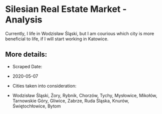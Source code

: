 # Silesian Real Estate Market - Analysis
Currently, I life in Wodzisław Śląski, but I am courious which city is more beneficial to life, if I will start working in Katowice. 

## More details:
- Scraped Date: 
* 2020-05-07

- Cities taken into consideration:
* Wodzisław Śląski, Żory, Rybnik, Chorzów, Tychy, Mysłowice, Mikołów, Tarnowskie Góry, Gliwice, Zabrze, Ruda Śląska, Knurów, Świętochłowice, Bytom
